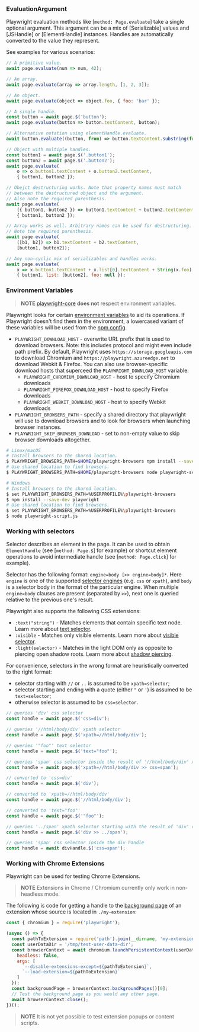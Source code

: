 ### EvaluationArgument

Playwright evaluation methods like [`method: Page.evaluate`] take a single optional argument. This argument can be a mix of [Serializable] values and [JSHandle] or [ElementHandle] instances. Handles are automatically converted to the value they represent.

See examples for various scenarios:

```js
// A primitive value.
await page.evaluate(num => num, 42);

// An array.
await page.evaluate(array => array.length, [1, 2, 3]);

// An object.
await page.evaluate(object => object.foo, { foo: 'bar' });

// A single handle.
const button = await page.$('button');
await page.evaluate(button => button.textContent, button);

// Alternative notation using elementHandle.evaluate.
await button.evaluate((button, from) => button.textContent.substring(from), 5);

// Object with multiple handles.
const button1 = await page.$('.button1');
const button2 = await page.$('.button2');
await page.evaluate(
    o => o.button1.textContent + o.button2.textContent,
    { button1, button2 });

// Obejct destructuring works. Note that property names must match
// between the destructured object and the argument.
// Also note the required parenthesis.
await page.evaluate(
    ({ button1, button2 }) => button1.textContent + button2.textContent,
    { button1, button2 });

// Array works as well. Arbitrary names can be used for destructuring.
// Note the required parenthesis.
await page.evaluate(
    ([b1, b2]) => b1.textContent + b2.textContent,
    [button1, button2]);

// Any non-cyclic mix of serializables and handles works.
await page.evaluate(
    x => x.button1.textContent + x.list[0].textContent + String(x.foo),
    { button1, list: [button2], foo: null });
```

### Environment Variables

> **NOTE** [playwright-core](https://www.npmjs.com/package/playwright-core) **does not** respect environment variables.

Playwright looks for certain [environment variables](https://en.wikipedia.org/wiki/Environment_variable) to aid its operations.
If Playwright doesn't find them in the environment, a lowercased variant of these variables will be used from the [npm config](https://docs.npmjs.com/cli/config).

- `PLAYWRIGHT_DOWNLOAD_HOST` - overwrite URL prefix that is used to download browsers. Note: this includes protocol and might even include path prefix. By default, Playwright uses `https://storage.googleapis.com` to download Chromium and `https://playwright.azureedge.net` to download Webkit & Firefox. You can also use browser-specific download hosts that superceed the `PLAYWRIGHT_DOWNLOAD_HOST` variable:
  - `PLAYWRIGHT_CHROMIUM_DOWNLOAD_HOST` - host to specify Chromium downloads
  - `PLAYWRIGHT_FIREFOX_DOWNLOAD_HOST` - host to specify Firefox downloads
  - `PLAYWRIGHT_WEBKIT_DOWNLOAD_HOST` - host to specify Webkit downloads
- `PLAYWRIGHT_BROWSERS_PATH` - specify a shared directory that playwright will use to download browsers and to look for browsers when launching browser instances.
- `PLAYWRIGHT_SKIP_BROWSER_DOWNLOAD` - set to non-empty value to skip browser downloads altogether.

```sh
# Linux/macOS
# Install browsers to the shared location.
$ PLAYWRIGHT_BROWSERS_PATH=$HOME/playwright-browsers npm install --save-dev playwright
# Use shared location to find browsers.
$ PLAYWRIGHT_BROWSERS_PATH=$HOME/playwright-browsers node playwright-script.js

# Windows
# Install browsers to the shared location.
$ set PLAYWRIGHT_BROWSERS_PATH=%USERPROFILE%\playwright-browsers
$ npm install --save-dev playwright
# Use shared location to find browsers.
$ set PLAYWRIGHT_BROWSERS_PATH=%USERPROFILE%\playwright-browsers
$ node playwright-script.js
```


### Working with selectors

Selector describes an element in the page. It can be used to obtain `ElementHandle` (see [`method: Page.$`] for example) or shortcut element operations to avoid intermediate handle (see [`method: Page.click`] for example).

Selector has the following format: `engine=body [>> engine=body]*`. Here `engine` is one of the supported [selector engines](./selectors.md) (e.g. `css` or `xpath`), and `body` is a selector body in the format of the particular engine. When multiple `engine=body` clauses are present (separated by `>>`), next one is queried relative to the previous one's result.

Playwright also supports the following CSS extensions:
* `:text("string")` - Matches elements that contain specific text node. Learn more about [text selector](./selectors.md#css-extension-text).
* `:visible` - Matches only visible elements. Learn more about [visible selector](./selectors.md#css-extension-visible).
* `:light(selector)` - Matches in the light DOM only as opposite to piercing open shadow roots. Learn more about [shadow piercing](./selectors.md#shadow-piercing).
<!--
* `:right-of(selector)`, `:left-of(selector)`, `:above(selector)`, `:below(selector)`, `:near(selector)`, `:within(selector)` - Match elements based on their relative position to another element. Learn more about [proximity selectors](./selectors.md#css-extension-proximity).
-->

For convenience, selectors in the wrong format are heuristically converted to the right format:
- selector starting with `//` or `..` is assumed to be `xpath=selector`;
- selector starting and ending with a quote (either `"` or `'`) is assumed to be `text=selector`;
- otherwise selector is assumed to be `css=selector`.

```js
// queries 'div' css selector
const handle = await page.$('css=div');

// queries '//html/body/div' xpath selector
const handle = await page.$('xpath=//html/body/div');

// queries '"foo"' text selector
const handle = await page.$('text="foo"');

// queries 'span' css selector inside the result of '//html/body/div' xpath selector
const handle = await page.$('xpath=//html/body/div >> css=span');

// converted to 'css=div'
const handle = await page.$('div');

// converted to 'xpath=//html/body/div'
const handle = await page.$('//html/body/div');

// converted to 'text="foo"'
const handle = await page.$('"foo"');

// queries '../span' xpath selector starting with the result of 'div' css selector
const handle = await page.$('div >> ../span');

// queries 'span' css selector inside the div handle
const handle = await divHandle.$('css=span');
```

### Working with Chrome Extensions

Playwright can be used for testing Chrome Extensions.

> **NOTE** Extensions in Chrome / Chromium currently only work in non-headless mode.

The following is code for getting a handle to the [background page](https://developer.chrome.com/extensions/background_pages) of an extension whose source is located in `./my-extension`:
```js
const { chromium } = require('playwright');

(async () => {
  const pathToExtension = require('path').join(__dirname, 'my-extension');
  const userDataDir = '/tmp/test-user-data-dir';
  const browserContext = await chromium.launchPersistentContext(userDataDir,{
    headless: false,
    args: [
      `--disable-extensions-except=${pathToExtension}`,
      `--load-extension=${pathToExtension}`
    ]
  });
  const backgroundPage = browserContext.backgroundPages()[0];
  // Test the background page as you would any other page.
  await browserContext.close();
})();
```

> **NOTE** It is not yet possible to test extension popups or content scripts.


